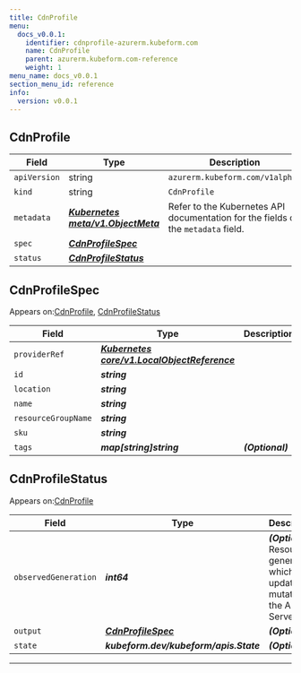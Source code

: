 ```yaml
---
title: CdnProfile
menu:
  docs_v0.0.1:
    identifier: cdnprofile-azurerm.kubeform.com
    name: CdnProfile
    parent: azurerm.kubeform.com-reference
    weight: 1
menu_name: docs_v0.0.1
section_menu_id: reference
info:
  version: v0.0.1
---
```


## CdnProfile
| Field | Type | Description |
| ------ | ----- | ----------- |
| `apiVersion` | string | `azurerm.kubeform.com/v1alpha1` |
|    `kind` | string | `CdnProfile` |
| `metadata` | ***[Kubernetes meta/v1.ObjectMeta](https://kubernetes.io/docs/reference/generated/kubernetes-api/v1.13/#objectmeta-v1-meta)***|Refer to the Kubernetes API documentation for the fields of the `metadata` field.|
| `spec` | ***[CdnProfileSpec](#cdnprofilespec)***||
| `status` | ***[CdnProfileStatus](#cdnprofilestatus)***||
## CdnProfileSpec

Appears on:[CdnProfile](#cdnprofile), [CdnProfileStatus](#cdnprofilestatus)

| Field | Type | Description |
| ------ | ----- | ----------- |
| `providerRef` | ***[Kubernetes core/v1.LocalObjectReference](https://kubernetes.io/docs/reference/generated/kubernetes-api/v1.13/#localobjectreference-v1-core)***||
| `id` | ***string***||
| `location` | ***string***||
| `name` | ***string***||
| `resourceGroupName` | ***string***||
| `sku` | ***string***||
| `tags` | ***map[string]string***| ***(Optional)*** |
## CdnProfileStatus

Appears on:[CdnProfile](#cdnprofile)

| Field | Type | Description |
| ------ | ----- | ----------- |
| `observedGeneration` | ***int64***| ***(Optional)*** Resource generation, which is updated on mutation by the API Server.|
| `output` | ***[CdnProfileSpec](#cdnprofilespec)***| ***(Optional)*** |
| `state` | ***kubeform.dev/kubeform/apis.State***| ***(Optional)*** |
---

